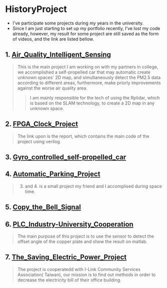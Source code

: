 # HistoryProject
- I've participate some projects during my years in the university.
- Since I am just starting to set up my portfolio recently, I've lost my code already, however, my result for some project are still saved as the form of videos, and the link are listed bellow.
## 1. [Air_Quality_Intelligent_Sensing](https://drive.google.com/file/d/1dnx8poMDC9YPr49BTg2RB9gRO9hNxdRZ/view?usp=sharing)
> This is the main project I am working on with my partners in college, we accomplished a self-propelled car that may automatic create unknown spaces' 2D map, and simultaneously detect the PM2.5 data according to different areas, furthermore, make priorly improvements against the worse air quality area. 
>> I am mainly responsible for the tech of using the Rplidar, which is based on the SLAM technology, to create a 2D map in any unknown space.
## 2. [FPGA_Clock_Project](https://drive.google.com/file/d/1DF6MYyo6Qt-xA5MYnypatDZ69QQvUU0v/view?usp=sharing)
> The link upon is the report, which contains the main code of the project using verilog. 
## 3. [Gyro_controlled_self-propelled_car](https://drive.google.com/file/d/15QZ_TeQ5waM1vnYl1dHeycSbmKgJCb3n/view?usp=sharing)
## 4. [Automatic_Parking_Project](https://drive.google.com/file/d/1O0W3-hL8coeywjIYgLPUuJGoiGfgPRE5/view?usp=sharing)
> 3. and 4. is a small project my friend and I accomplised during space time.
## 5. [Copy_the_Bell_Signal](https://drive.google.com/file/d/18IOyGmWG7nNHuQQAtKCC7LVyelMtgBcA/view?usp=sharing)
## 6. [PLC_Industry-University_Cooperation](https://drive.google.com/file/d/12lNS9v_xETSaUjBllMcOCVX1baW4xLXR/view?usp=sharing)
> The main purpose of this project is to use the sensor to detect the offset angle of the copper plate and show the result on matlab.
## 7. [The_Saving_Electric_Power_Project](https://drive.google.com/file/d/1pzbCzqMfGy2QFAYBpwGXnjmrdycYk00L/view?usp=sharing)
> The project is cooperatedd with I-Link Community Services Association( Taiwan), our mission is to find out methods in order to decrease the electricity bill of their office building. 
